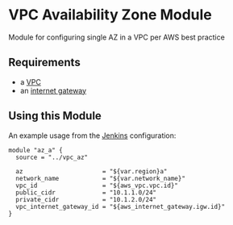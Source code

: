 VPC Availability Zone Module
=====================================

Module for configuring single AZ in a VPC per AWS best practice


Requirements
-------------------------------------

 - a [VPC](../jenkins/vpc.tf#L6)
 - an [internet gateway](../jenkins/vpc.tf#L20)


Using this Module
-------------------------------------

An example usage from the [Jenkins](../jenkins) configuration:


    module "az_a" {
      source = "../vpc_az"
        
      az                      = "${var.region}a"
      network_name            = "${var.network_name}"
      vpc_id                  = "${aws_vpc.vpc.id}"
      public_cidr             = "10.1.1.0/24"
      private_cidr            = "10.1.2.0/24"
      vpc_internet_gateway_id = "${aws_internet_gateway.igw.id}"
    }
